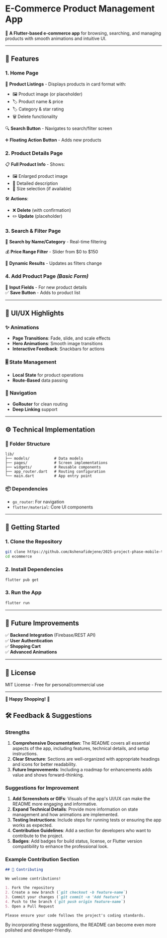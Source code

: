 # **E-Commerce Product Management App**  

🚀 **A Flutter-based e-commerce app** for browsing, searching, and managing products with smooth animations and intuitive UI.  

---

## **📱 Features**  

### **1. Home Page**  
📌 **Product Listings** - Displays products in card format with:  
- 🖼️ Product image (or placeholder)  
- 🏷️ Product name & price  
- 🏷 Category & star rating  
- 🗑️ Delete functionality  

🔍 **Search Button** - Navigates to search/filter screen  

➕ **Floating Action Button** - Adds new products  

### **2. Product Details Page**  
📋 **Full Product Info** - Shows:  
- 🖼️ Enlarged product image  
- 📝 Detailed description  
- 📏 Size selection (if available)  

🛠️ **Actions**:  
- ❌ **Delete** (with confirmation)  
- ✏️ **Update** (placeholder)  

### **3. Search & Filter Page**  
🔎 **Search by Name/Category** - Real-time filtering  

💰 **Price Range Filter** - Slider from \$0 to \$150  

🔄 **Dynamic Results** - Updates as filters change  

### **4. Add Product Page** *(Basic Form)*  
📝 **Input Fields** - For new product details  
✅ **Save Button** - Adds to product list  

---

## **🎨 UI/UX Highlights**  

### **✨ Animations**  
- **Page Transitions**: Fade, slide, and scale effects  
- **Hero Animations**: Smooth image transitions  
- **Interactive Feedback**: Snackbars for actions  

### **🎚️ State Management**  
- **Local State** for product operations  
- **Route-Based** data passing  

### **🔗 Navigation**  
- **GoRouter** for clean routing  
- **Deep Linking** support  

---

## **⚙️ Technical Implementation**  

### **📂 Folder Structure**  
```
lib/
├── models/           # Data models
├── pages/            # Screen implementations
├── widgets/          # Reusable components
├── app_router.dart   # Routing configuration
└── main.dart         # App entry point
```

### **📦 Dependencies**  
- `go_router`: For navigation  
- `flutter/material`: Core UI components  

---

## **🚀 Getting Started**  

### **1. Clone the Repository**  
```bash
git clone https://github.com/Ashenafidejene/2025-project-phase-mobile-tasks.git
cd ecommerce
```

### **2. Install Dependencies**  
```bash
flutter pub get
```

### **3. Run the App**  
```bash
flutter run
```

---

## **🔮 Future Improvements**  
✅ **Backend Integration** (Firebase/REST API)  
✅ **User Authentication**  
✅ **Shopping Cart**  
✅ **Advanced Animations**  

---

## **📜 License**  
MIT License - Free for personal/commercial use  

---

**🎉 Happy Shopping!** 🎉
## **🛠️ Feedback & Suggestions**  

### **Strengths**  
1. **Comprehensive Documentation**: The README covers all essential aspects of the app, including features, technical details, and setup instructions.  
2. **Clear Structure**: Sections are well-organized with appropriate headings and icons for better readability.  
3. **Future Improvements**: Including a roadmap for enhancements adds value and shows forward-thinking.  

### **Suggestions for Improvement**  
1. **Add Screenshots or GIFs**: Visuals of the app's UI/UX can make the README more engaging and informative.  
2. **Expand Technical Details**: Provide more information on state management and how animations are implemented.  
3. **Testing Instructions**: Include steps for running tests or ensuring the app works as expected.  
4. **Contribution Guidelines**: Add a section for developers who want to contribute to the project.  
5. **Badges**: Add badges for build status, license, or Flutter version compatibility to enhance the professional look.  

### **Example Contribution Section**  
```markdown
## 🤝 Contributing  

We welcome contributions!  

1. Fork the repository  
2. Create a new branch (`git checkout -b feature-name`)  
3. Commit your changes (`git commit -m 'Add feature'`)  
4. Push to the branch (`git push origin feature-name`)  
5. Open a Pull Request  

Please ensure your code follows the project's coding standards.  
```

By incorporating these suggestions, the README can become even more polished and developer-friendly.  